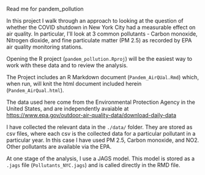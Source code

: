 Read me for pandem_pollution

In this project I walk through an approach to looking at the question of whether the COVID shutdown in New York City had a measurable effect on air quality. In particular, I'll look at 3 common pollutants - Carbon monoxide, Nitrogen dioxide, and fine particulate matter (PM 2.5) as recorded by EPA air quality monitoring stations.

Opening the R project (```pandem_pollution.Rproj```) will be the easiest way to work with these data and to review the analysis.

The Project includes an R Markdown document (```Pandem_AirQUal.Rmd```) which, when run, will knit the html document included herein (```Pandem_AirQual.html```).

The data used here come from the Environmental Protection Agency in the United States, and are independently avaiable at https://www.epa.gov/outdoor-air-quality-data/download-daily-data

I have collected the relevant data in the ```./data/``` folder. They are stored as csv files, where each csv is the collected data for a particular pollutant in a particular year. In this case I have used PM 2.5, Carbon monoxide, and NO2. Other pollutants are available via the EPA.

At one stage of the analysis, I use a JAGS model. This model is stored as a ```.jags``` file (```Pollutants_NYC.jags```) and is called directly in the RMD file. 